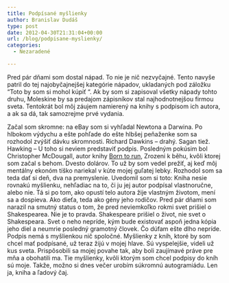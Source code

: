 ```yaml
---
title: Podpísané myšlienky
author: Branislav Dudáš
type: post
date: 2012-04-30T21:31:04+00:00
url: /blog/podpisane-myslienky/
categories:
  - Nezaradené

---
```

Pred pár dňami som dostal nápad. To nie je nič nezvyčajné. Tento navyše patril do tej najobyčajnejšej kategórie nápadov, ukladaných pod záložku “Toto by som si mohol kúpiť “. Ak by som si zapisoval všetky nápady tohto druhu, Moleskine by sa predajom zápisníkov stal najhodnotnejšou firmou sveta. Tentokrát bol môj záujem namierený na knihy s podpisom ich autora, a ak sa dá, tak samozrejme prvé vydania.

Začal som skromne: na eBay som si vyhľadal Newtona a Darwina. Po hlbokom výdychu a ešte pohľade do ešte hlbšej peňaženke som sa rozhodol zvýšiť dávku skromnosti. Richard Dawkins – drahý. Sagan tiež. Hawking – U toho si neviem predstaviť podpis. Posledným pokúsim bol Christopher McDougall, autor knihy [Born to run](/blog/ako-ubehat-k-smrti-antilopu/ "Ako ubehať antilopu k smrti"), Zrozeni k běhu, kvôli ktorej som začal s behom. Dvesto dolárov. To už by som vedel prežiť, aj keď môj mentálny ekonóm tíško nariekal v kúte mojej guľatej lebky. Rozhodol som sa teda dať si deň, dva na premyslenie. Uvedomil som si toto: Kniha nesie rovnakú myšlienku, nehľadiac na to, či ju jej autor podpísal vlastnoručne, alebo nie. Tá si po tom, ako opustí telo autora žije vlastným životom, mení sa a dospieva. Ako dieťa, teda ako gény jeho rodičov. Pred pár dňami som narazil na smutný status o tom, že pred neviemkoľko rokmi svet prišiel o Shakespearea. Nie je to pravda. Shakespeare prišiel o život, nie svet o Shakespeara. Svet o neho nepríde, kým bude existovať aspoň jedna kópia jeho diel a neumrie posledný gramotný človek. Čo dúfam ešte dlho nepríde. Podpis nemá s myšlienkou nič spoločné. Myšlienky z kníh, ktoré by som chcel mať podpísané, už teraz žijú v mojej hlave. Sú vyspelejšie, videli už kus sveta. Prispôsobili sa mojej povahe tak, aby boli zaujímavé práve pre mňa a obohatili ma. Tie myšlienky, kvôli ktorým som chcel podpisy do kníh sú moje. Takže, možno si dnes večer urobím súkromnú autogramiádu. Len ja, kniha a ľadový čaj.